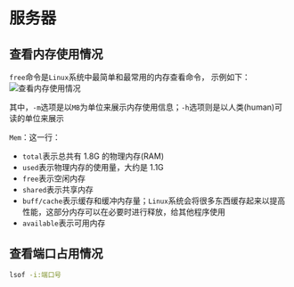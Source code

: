 # 服务器

## 查看内存使用情况

`free`命令是`Linux`系统中最简单和最常用的内存查看命令， 示例如下：
![查看内存使用情况](/server/free.png '查看内存使用情况')

其中，`-m`选项是以`MB`为单位来展示内存使用信息；`-h`选项则是以人类(human)可读的单位来展示

`Mem`：这一行：

- `total`表示总共有 1.8G 的物理内存(RAM)
- `used`表示物理内存的使用量，大约是 1.1G
- `free`表示空闲内存
- `shared`表示共享内存
- `buff/cache`表示缓存和缓冲内存量；`Linux`系统会将很多东西缓存起来以提高性能，这部分内存可以在必要时进行释放，给其他程序使用
- `available`表示可用内存

## 查看端口占用情况

```bash
lsof -i:端口号
```
